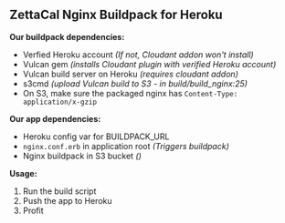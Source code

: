 ## ZettaCal Nginx Buildpack for Heroku

**Our buildpack dependencies:**
  * Verfied Heroku account _(If not, Cloudant addon won't install)_
  * Vulcan gem _(installs Cloudant plugin with verified Heroku account)_
  * Vulcan build server on Heroku _(requires cloudant addon)_
  * s3cmd _(upload Vulcan build to S3 - in build/build_nginx:25)_
  * On S3, make sure the packaged nginx has `Content-Type: application/x-gzip`

**Our app dependencies:** 
  * Heroku config var for BUILDPACK_URL
  * `nginx.conf.erb` in application root _(Triggers buildpack)_
  * Nginx buildpack in S3 bucket _()_

**Usage:**

  1. Run the build script
  1. Push the app to Heroku
  1. Profit
